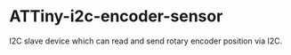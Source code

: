 # ATTiny-i2c-encoder-sensor
I2C slave device which can read and send rotary encoder position via I2C.
